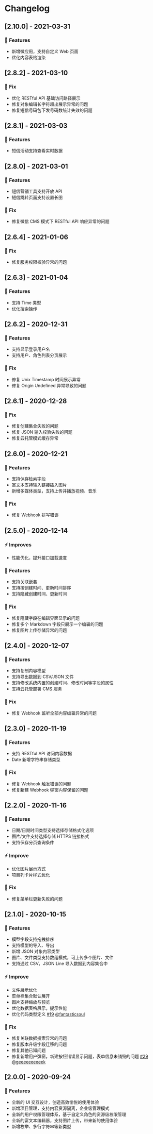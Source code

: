 # Changelog

## [2.10.0] - 2021-03-31

### 🚀 Features

- 新增微应用，支持自定义 Web 页面
- 优化内容表格渲染

## [2.8.2] - 2021-03-10

### 🐛 Fix

- 优化 RESTful API 基础访问路径展示
- 修复对象编辑长字符超出展示异常的问题
- 修复短信号码包下发号码数统计失效的问题

## [2.8.1] - 2021-03-03

### 🚀 Features

- 短信活动支持查看实时数据

## [2.8.0] - 2021-03-01

### 🚀 Features

- 短信营销工具支持开放 API
- 短信跳转页面支持设置长图

### 🐛 Fix

- 修复微信 CMS 模式下 RESTful API 响应异常的问题

## [2.6.4] - 2021-01-06

### 🐛 Fix

- 修复服务权限校验异常的问题

## [2.6.3] - 2021-01-04

### 🚀 Features

- 支持 Time 类型
- 优化搜索操作

## [2.6.2] - 2020-12-31

### 🚀 Features

- 支持显示登录用户名
- 支持用户、角色列表分页展示

### 🐛 Fix

- 修复 Unix Timestamp 时间展示异常
- 修复 Origin Undefined 异常导致的问题

## [2.6.1] - 2020-12-28

### 🐛 Fix

- 修复创建集合失败的问题
- 修复 JSON 输入校验失败的问题
- 修复云托管模式缓存异常

## [2.6.0] - 2020-12-21

### 🚀 Features

- 支持保存检索字段
- 富文本支持输入链接插入图片
- 新增多媒体类型，支持上传并播放视频、音乐

### 🐛 Fix

- 修复 Webhook 拼写错误

## [2.5.0] - 2020-12-14

### ⚡ Improves

- 性能优化，提升接口加载速度

### 🚀 Features

- 支持关联嵌套
- 支持按创建时间、更新时间排序
- 支持隐藏创建时间、更新时间

### 🐛 Fix

- 修复隐藏字段在编辑界面显示的问题
- 修复多个 Markdown 字段只展示一个编辑的问题
- 修复图片上传存储异常的问题

## [2.4.0] - 2020-12-07

### 🚀 Features

- 支持复制内容模型
- 支持导出数据到 CSV/JSON 文件
- 支持修改系统内置的创建时间、修改时间等字段的属性
- 支持云托管部署 CMS 服务

### 🐛 Fix

- 修复 Webhook 监听全部内容编辑异常的问题

## [2.3.0] - 2020-11-19

### 🚀 Features

- 支持 RESTful API 访问内容数据
- Date 新增字符串存储类型

### 🐛 Fix

- 修复 Webhook 触发错误的问题
- 修复新建 Webhook 弹窗内容保留的问题

## [2.2.0] - 2020-11-16

### 🚀 Features

- 日期/日期时间类型支持选择存储格式化选项
- 图片/文件支持选择存储 HTTPS 链接格式
- 支持保存分页查询条件

### ⚡ Improve

- 优化图片展示方式
- 项目列卡片样式优化

### 🐛 Fix

- 修复菜单栏更新失败的问题

## [2.1.0] - 2020-10-15

### 🚀 Features

- 模型字段支持拖拽排序
- 支持模型的导入、导出
- 新增 JSON 对象内容类型
- 图片、文件类型支持数组模式，可上传多个图片、文件
- 支持通过 CSV，JSON Line 导入数据到内容集合中

### ⚡ Improve

- 文件展示优化
- 菜单栏集合默认展开
- 图片支持缩放与预览
- 优化数据表格展示，提示性能
- 优化代码类型定义 [#19](https://github.com/TencentCloudBase/cloudbase-extension-cms/pull/19) [@fantasticsoul](https://github.com/fantasticsoul)

### 🐛 Fix

- 修复关联数据搜索异常的问题
- 修复版本升级字段迁移的问题
- 修复其他已知问题
- 修复新增用户弹窗，新建按钮错误显示问题，表单信息未销毁的问题 [#29](https://github.com/TencentCloudBase/cloudbase-extension-cms/pull/29) [@geeeeeeeeeek](https://github.com/geeeeeeeeeek)

## [2.0.0] - 2020-09-24

### 🚀 Features

- 全新的 UI 交互设计，创造高效愉悦的使用体验
- 新增项目管理，支持内容资源隔离，企业级管理模式
- 全新的用户权限管理体系，基于自定义角色的资源级权限管理
- 全新的富文本编辑器，支持图片上传，带来新的使用体验
- 新增枚举、多行字符串等新类型
